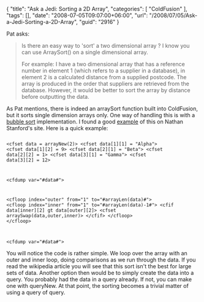 {
	"title": "Ask a Jedi: Sorting a 2D Array",
	"categories": [
		"ColdFusion"
	],
	"tags": [],
	"date": "2008-07-05T09:07:00+06:00",
	"url": "/2008/07/05/Ask-a-Jedi-Sorting-a-2D-Array",
	"guid": "2916"
}

Pat asks:

<blockquote>
<p>
Is there an easy way to 'sort' a two dimensional array ? I know you can use ArraySort() on a single dimensional array.

For example: I have a two dimensional array that has a reference number in element 1 (which refers to a supplier in a database), in element 2 is a calculated distance from a supplied postcode. The array is produced in the order that suppliers are retrieved from the database. However, it would be better to sort the array by distance before outputting the data.
</p>
</blockquote>
<!--more-->
As Pat mentions, there is indeed an arraySort function built into ColdFusion, but it sorts single dimension arrays only. One way of handling this is with a <a href="http://en.wikipedia.org/wiki/Bubble_sort">bubble sort</a> implementation. I found a good <a href="http://www.nathanstanford.name/cftips/index.cfm?fuseaction=home.cftip&issueid=16">example</a> of this on Nathan Stanford's site. Here is a quick example:

<code>

&lt;cfset data = arrayNew(2)&gt;
&lt;cfset data[1][1] = "Alpha"&gt;
&lt;cfset data[1][2] = 9&gt;
&lt;cfset data[2][1] = "Beta"&gt;
&lt;cfset data[2][2] = 1&gt;
&lt;cfset data[3][1] = "Gamma"&gt;
&lt;cfset data[3][2] = 12&gt;

&lt;cfdump var="#data#"&gt;

&lt;cfloop index="outer" from="1" to="#arrayLen(data)#"&gt;
	&lt;cfloop index="inner" from="1" to="#arrayLen(data)-1#"&gt;
		&lt;cfif data[inner][2] gt data[outer][2]&gt;
			&lt;cfset arraySwap(data,outer,inner)&gt;
		&lt;/cfif&gt;
	&lt;/cfloop&gt;
&lt;/cfloop&gt;

&lt;cfdump var="#data#"&gt;
</code>

You will notice the code is rather simple. We loop over the array with an outer and inner loop, doing comparisons as we run through the data. If you read the wikipedia article you will see that this sort isn't the best for large sets of data. Another option then would be to simply create the data into a query. You probably had the data in a query already. If not, you can make one with queryNew. At that point, the sorting becomes a trivial matter of using a query of query.